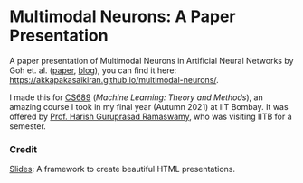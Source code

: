 # Multimodal Neurons: A Paper Presentation

A paper presentation of Multimodal Neurons in Artificial Neural Networks by Goh et. al. ([paper](https://distill.pub/2021/multimodal-neurons/), [blog](https://openai.com/blog/multimodal-neurons/)), you can find it here: https://akkapakasaikiran.github.io/multimodal-neurons/.


I made this for [CS689](https://sites.google.com/site/harishguruprasad/teaching/topics-in-ml-iitb-aug-2021) (*Machine Learning: Theory and Methods*), an amazing course I took in my final year (Autumn 2021) at IIT Bombay. It was offered by [Prof. Harish Guruprasad Ramaswamy](https://sites.google.com/site/harishguruprasad/home), who was visiting IITB for a semester.

### Credit

[Slides](https://slides.com/): A framework to create beautiful HTML presentations.
